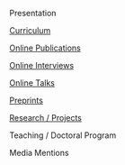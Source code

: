 

Presentation

[Curriculum](curriculum.md)

[Online Publications](online_publications.md)

[Online Interviews](onlineinterviews.md)

[Online Talks](onlinetalks.md)

[Preprints](preprints.md)

[Research / Projects](research.md)

Teaching / Doctoral Program

Media Mentions



